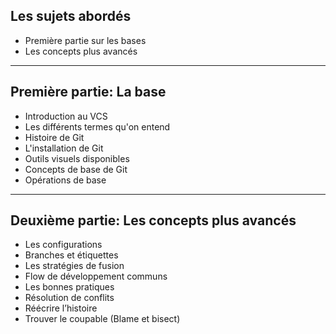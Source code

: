 ## Les sujets abordés

- Première partie sur les bases
- Les concepts plus avancés

---

## Première partie: La base

- Introduction au VCS
- Les différents termes qu'on entend
- Histoire de Git
- L'installation de Git
- Outils visuels disponibles
- Concepts de base de Git
- Opérations de base

---

## Deuxième partie: Les concepts plus avancés

- Les configurations
- Branches et étiquettes
- Les stratégies de fusion
- Flow de développement communs
- Les bonnes pratiques
- Résolution de conflits
- Réécrire l’histoire
- Trouver le coupable (Blame et bisect)
